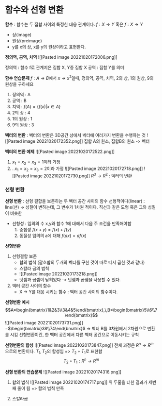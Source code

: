 # 함수와 선형 변환
__함수__ : 함수는 두 집합 사이의 특정한 대응 관계이다.
$f : X\to Y$ 혹은 $f: X\to Y$

- 상(image)
- 원상(preimage)
- y를 x의 상, x를 y의 원상이라고 표현한다.

__정의역, 공역, 치역__
![[Pasted image 20221020172006.png]]

정의역 : 함수 f로 관계지은 집합 X, Y중 집합 X
공역 : 집합 Y를 의미

__함수 연습문제__
$f: A\to B$에서 $x\to x^{2}$일때, 정의역, 공역, 치역, 2의 상, 1의 원상, 9의 원상을 구하세요
1. 정의역 : A
2. 공역 : B
3. 치역 : $f(A)=\{f(x)|x \in A\}$
4. 2의 상 : 4
5. 1의 원상 : 1
6. 9의 원상 : 3

__벡터의 변환__ : 벡터의 변환은 3D공간 상에서 벡터에 여러가지 변환을 수행하는 것
![[Pasted image 20221020172352.png]]
집합 A의 원소, 집합B의 원소 -> 벡터

__벡터의 변환 예제__
![[Pasted image 20221020172522.png]]
1. $x_{1} = x_{2}= x_{3}=1$이라 가정
2. . $x_{1} = x_{2}= x_{3}=2$이라 가정
![[Pasted image 20221020172718.png]]
![[Pasted image 20221020172730.png]]
$R^{3}\to R^{2}$ : 벡터의 변환

### 선형 변환
__선형 변환__ : 선형 결합을 보존하는 두 벡터 공간 사이의 함수
선형적이다(linear) : line(선) -> 성질이 변하는데, 그 변수가 1차원 적이다. 직선과 같은 도형 혹은 그와 성질이 비슷한
- 선형성 : 임의의 수 x,y와 함수 f에 대해서 다음 주 조건을 만족해야함
	1. 중첩성
		$f(x+y)=f(x)+f(y)$
	2. 동질성
		임의의 a에 대해 $f(ax)=af(x)$

__선형변환__
1. 선형결합 보존
	- 합의 법칙 (괄호합의 두개의 벡터를 구한 것이 따로 떼서 곱한 것과 같다)
	- 스칼라 곱의 법칙
	- ![[Pasted image 20221020173218.png]]
	- 덧셈과 곱셈이 닫혀있다 -> 덧셈과 곱셈을 사용할 수 있다.
2. 벡터 공간 사이의 함수
	- X -> Y를 대응 시키는 함수 : 벡터 공간 사이의 함수이다.

__선형변환 예시__
$$A=\begin{bmatrix}1&2&3\\3&4&5\end{bmatrix},\,B=\begin{bmatrix}5\\6\\7\end{bmatrix}$$
![[Pasted image 20221020173731.png]]
=$\begin{bmatrix}38\\74\end{bmatrix}$
=> 벡터 B를 3차원에서 2차원으로 변환를 시킴
선형변환이란, 한 벡터 공간에서 다른 벡터 공간으로 이동시키는 규칙

__선형변환의 합성__
![[Pasted image 20221020173847.png]]
전체 과정은 $R^{n}\to R^{m}$으로의 변환이다. 
$T_{1},T_{2}$의 합성임
=> $T_{2}\circ T_{1}$로 표현함
$$T_{2}\circ T_{1} : R^{n}\to R^{m}$$

__선형 변환의 연습문제__
![[Pasted image 20221020174316.png]]
1. 합의 법칙
![[Pasted image 20221020174717.png]]
위 두줄을 더한 결과가 세번째 줄이 됨 => 합의 법칙 만족

2. 스칼라곱
